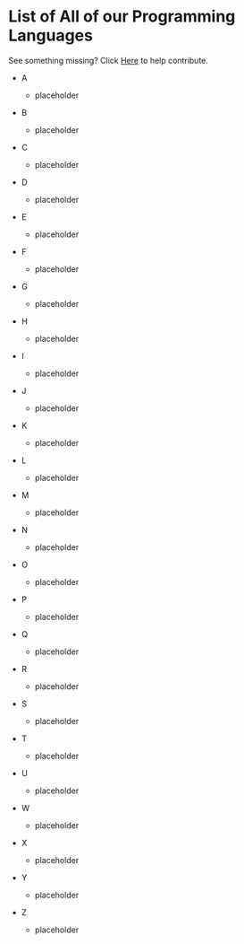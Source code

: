 # List of All of our Programming Languages
See something missing? Click [Here](https://github.com/Maniacxxx/programming-language-list/blob/main/Contribute.md) to help contribute.

- A
  - placeholder
  
- B
  - placeholder
  
- C
  - placeholder
  
- D
  - placeholder
  
- E
  - placeholder
  
- F
  - placeholder
  
- G
  - placeholder
  
- H
  - placeholder
  
- I
  - placeholder
  
- J
  - placeholder
  
- K
  - placeholder
  
- L
  - placeholder
  
- M
  - placeholder
  
- N
  - placeholder
  
- O
  - placeholder
  
- P
  - placeholder
  
- Q
  - placeholder
  
- R
  - placeholder
  
- S
  - placeholder
  
- T
  - placeholder
  
- U
  - placeholder
  
- W
  - placeholder
  
- X
  - placeholder
  
- Y
  - placeholder
  
- Z
  - placeholder
